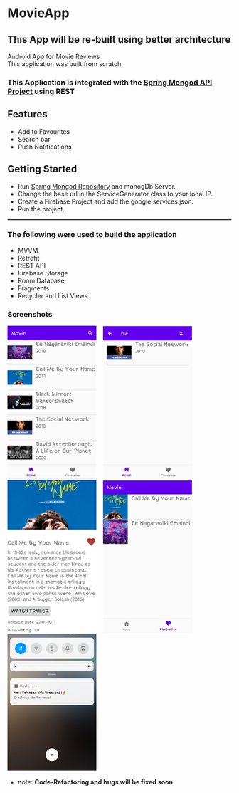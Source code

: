 # MovieApp
## This App will be re-built using better architecture 
Android App for Movie Reviews      
This application was built from scratch.  

### This Application is integrated with the [Spring Mongod API Project](https://github.com/yash-k9/spring-boot-mongodb-movieAPI) using REST

<!-- Features -->
## Features
- Add to Favourites
- Search bar
- Push Notifications

<!-- GETTING STARTED -->
## Getting Started
- Run [Spring Mongod Repository](https://github.com/yash-k9/spring-boot-mongodb-movieAPI) and monogDb Server.
- Change the base url in the ServiceGenerator class to your local IP.
- Create a Firebase Project and add the google.services.json.   
- Run the project.   

<hr style="border:1px solid gray"> </hr>


### The following were used to build the application
* MVVM
* Retrofit
* REST API
* Firebase Storage
* Room Database
* Fragments
* Recycler and List Views

<!-- Screenshots -->
### Screenshots
<img src="https://github.com/yash-k9/MovieApp/blob/main/images/movie_list.jpg" width="200"> &ensp; 
<img src="https://github.com/yash-k9/MovieApp/blob/main/images/search.jpg" width="200"> &ensp;
<img src="https://github.com/yash-k9/MovieApp/blob/main/images/movie_info.jpg" width="200"> &ensp;
<img src="https://github.com/yash-k9/MovieApp/blob/main/images/favourites.jpg" width="200"> &ensp;
<img src="https://github.com/yash-k9/MovieApp/blob/main/images/push_notification.jpg" width="200">


* note: __Code-Refactoring and bugs will be fixed soon__

